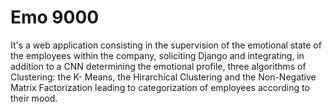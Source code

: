 # Emo 9000

It's a web application consisting in the supervision of the emotional state of the employees within the company, soliciting Django and integrating, in addition to a CNN determining the emotional profile, three algorithms of Clustering: the K- Means, the Hirarchical Clustering and the Non-Negative Matrix Factorization leading to categorization of employees according to their mood.
